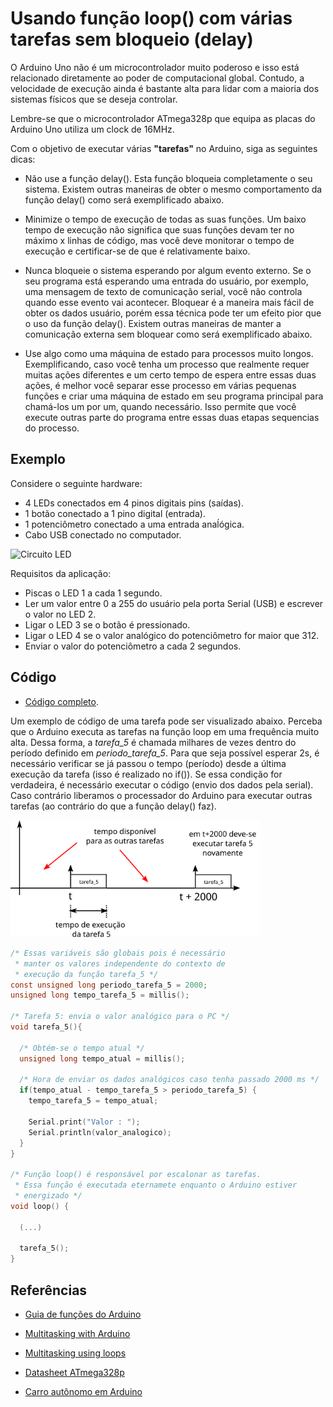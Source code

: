 # Usando função loop() com várias tarefas sem bloqueio (delay)

O Arduino Uno não é um microcontrolador muito poderoso e isso está relacionado diretamente ao poder de computacional global. Contudo, a velocidade de execução ainda é bastante alta para lidar com a maioria dos sistemas físicos que se deseja controlar.

Lembre-se que o microcontrolador ATmega328p que equipa as placas do Arduino Uno utiliza um clock de 16MHz.

Com o objetivo de executar várias __"tarefas"__ no Arduino, siga as seguintes dicas:

- Não use a função delay(). Esta função bloqueia completamente o seu sistema.  Existem outras maneiras de obter o mesmo comportamento da função delay() como será exemplificado abaixo.

- Minimize o tempo de execução de todas as suas funções. Um baixo tempo de execução não significa que suas funções devam ter no máximo x linhas de código, mas você deve monitorar o tempo de execução e certificar-se de que é relativamente baixo.

- Nunca bloqueie o sistema esperando por algum evento externo. Se o seu programa está esperando uma entrada do usuário, por exemplo, uma mensagem de texto de comunicação serial, você não controla quando esse evento vai acontecer. Bloquear é a maneira mais fácil de obter os dados usuário, porém essa técnica pode ter um efeito pior que o uso da função delay(). Existem outras maneiras de manter a comunicação externa sem bloquear como será exemplificado abaixo.

- Use algo como uma máquina de estado para processos muito longos. Exemplificando, caso você tenha um processo que realmente requer muitas ações diferentes e um certo tempo de espera entre essas duas ações, é melhor você separar esse processo em várias pequenas funções e criar uma máquina de estado em seu programa principal para chamá-los um por um, quando necessário. Isso permite que você execute outras parte do programa entre essas duas etapas sequencias do processo.


## Exemplo

Considere o seguinte hardware:

- 4 LEDs conectados em 4 pinos digitais pins (saídas).
- 1 botão conectado a 1 pino digital (entrada).
- 1 potenciômetro conectado a uma entrada anaĺógica.
- Cabo USB conectado no computador.

<img src = "ttps://roboticsbackend.com/wp-content/uploads/2019/01/arduino_schematics_leds_button_potentiometer.jpg" alt = "Circuito LED" width = 400 />

Requisitos da aplicação:

- Piscas o LED 1 a cada 1 segundo.
- Ler um valor entre 0 a 255 do usuário pela porta Serial (USB) e escrever o valor no LED 2.
- Ligar o LED 3 se o botão é pressionado.
- Ligar o LED 4 se o valor analógico do potenciômetro for maior que 312.
- Enviar o valor do potenciômetro a cada 2 segundos.  

## Código

- [Código completo](tarefas.ino).

Um exemplo de código de uma tarefa pode ser visualizado abaixo. Perceba que o Arduino executa as tarefas na função loop em uma frequência muito alta. Dessa forma, a _tarefa_5_ é chamada milhares de vezes dentro do período definido em _periodo_tarefa_5_. Para que seja possível esperar 2s, é necessário verificar se já passou o tempo (período) desde a última execução da tarefa (isso é realizado no if()). Se essa condição for verdadeira, é necessário executar o código (envio dos dados pela serial). Caso contrário liberamos o processador do Arduino para executar outras tarefas (ao contrário do que a função delay() faz).

<img src = "tarefas.svg" alt = "Circuito LED" width = 400 />

```C
/* Essas variáveis são globais pois é necessário
 * manter os valores independente do contexto de
 * execução da função tarefa_5 */
const unsigned long periodo_tarefa_5 = 2000;
unsigned long tempo_tarefa_5 = millis();

/* Tarefa 5: envia o valor analógico para o PC */
void tarefa_5(){

  /* Obtém-se o tempo atual */
  unsigned long tempo_atual = millis();

  /* Hora de enviar os dados analógicos caso tenha passado 2000 ms */
  if(tempo_atual - tempo_tarefa_5 > periodo_tarefa_5) {
    tempo_tarefa_5 = tempo_atual;

    Serial.print("Valor : ");
    Serial.println(valor_analogico);
  }
}

/* Função loop() é responsável por escalonar as tarefas.
 * Essa função é executada eternamete enquanto o Arduino estiver
 * energizado */
void loop() {

  (...)

  tarefa_5();
}
```


## Referências

- [Guia de funções do Arduino](https://www.arduino.cc/reference/pt/)

- [Multitasking with Arduino](https://roboticsbackend.com/how-to-do-multitasking-with-arduino/)

- [Multitasking using loops](https://www.codeproject.com/Articles/1271587/Arduino-Multitasking-Using-Loops)

- [Datasheet ATmega328p](https://ww1.microchip.com/downloads/en/DeviceDoc/Atmel-7810-Automotive-Microcontrollers-ATmega328P_Datasheet.pdf)

- [Carro autônomo em Arduino](https://github.com/xtarke/automated_buggy/tree/master/arduino)
